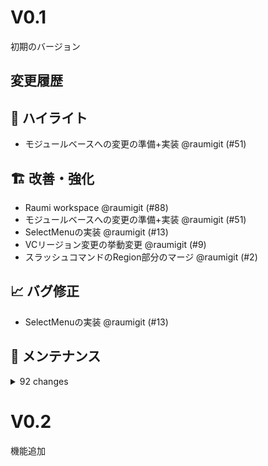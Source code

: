 ﻿# V0.1
初期のバージョン
## 変更履歴

## 🌟 ハイライト

- モジュールベースへの変更の準備+実装 @raumigit (#51)

## 🏗️ 改善・強化

- Raumi workspace @raumigit (#88)
- モジュールベースへの変更の準備+実装 @raumigit (#51)
- SelectMenuの実装 @raumigit (#13)
- VCリージョン変更の挙動変更 @raumigit (#9)
- スラッシュコマンドのRegion部分のマージ @raumigit (#2)

## 📈 バグ修正

- SelectMenuの実装 @raumigit (#13)

## 🧰 メンテナンス

<details>
<summary>92 changes</summary>

- fix release-drafter.yml @raumigit (#115)
- v0.1.2 Update README.md @raumigit (#114)
- fix release-drafter.yml @raumigit (#113)
- Update material-ui monorepo to v6.4.7 @renovate (#102)
- Update dependency axios to v1.8.2 @renovate (#106)
- Update dependency SixLabors.ImageSharp to 3.1.7 [SECURITY] @renovate (#104)
- Update dependency react-router-dom to v7.3.0 @renovate (#111)
- Update release-drafter/release-drafter action to v6.1.0 @renovate (#108)
- Update dependency typescript to ~5.8.0 @renovate (#82)
- Update dependency vite to v6.2.1 @renovate (#105)
- Update release-drafter.yml @raumigit (#112)
- Update release-drafter.yml @raumigit (#110)
- v0.1.2 @raumigit (#101)
- Update release-drafter.yml @raumigit (#109)
- Raumigit patch release drafter @raumigit (#107)
- Update dependency @types/node to v22.13.9 @renovate (#99)
- Update dependency typescript-eslint to v8.26.0 @renovate (#100)
- Update release-drafter.yml @raumigit (#98)
- Update release-drafter.yml @raumigit (#97)
- Update release-drafter.yml @raumigit (#96)
- Raumi workspace web @raumigit (#94)
- Update release-drafter.yml @raumigit (#93)
- v0.1.0 @raumigit (#92)
- Update release-drafter.yml @raumigit (#91)
- Raumi workspace @raumigit (#90)
- marge for Raumi\_Workspace\_Web @raumigit (#89)
- Update dependency @types/node to v22.13.8 @renovate (#86)
- Raumi workspace web @raumigit (#87)
- Update dependency eslint-plugin-react-hooks to v5.2.0 @renovate (#81)
- Update dependency Swashbuckle.AspNetCore to 7.3.1 @renovate (#80)
- Update dependency vite to v6.2.0 @renovate (#79)
- Update dependency typescript-eslint to v8.25.0 @renovate (#78)
- Update eslint monorepo to v9.21.0 @renovate (#75)
- Update dependency @types/node to v22.13.7 @renovate (#74)
- Update dependency globals to v16 @renovate (#72)
- fix DataModel and Bookmaek @raumigit (#85)
- Raumi workspace @raumigit (#83)
- webブランチの修正 @raumigit (#73)
- Update dependency vite to v6.1.1 @renovate (#69)
- Update dependency typescript-eslint to v8.24.1 @renovate (#68)
- Update react monorepo to v19.0.10 @renovate (#61)
- Update feature\_request.yml @raumigit (#67)
- Update feature\_request.yml @raumigit (#66)
- Update issue templates @raumigit (#65)
- Rename feature\_request to feature\_request.yml @raumigit (#64)
- Update issue report.yml @raumigit (#63)
- Create feature\_request @raumigit (#62)
- clientの修正 @raumigit (#60)
- Raumi workspace web latestmarge @raumigit (#59)
- fix BookmarkModule.cs @raumigit (#58)
- Update actions/checkout action to v4.2.2 @renovate (#57)
- Update release-drafter.yml @raumigit (#56)
- Update dependency @types/node to v22.13.4 @renovate (#55)
- Patchupdate (codeversion) @raumigit (#54)
- masterからのコピー @raumigit (#53)
- Update dependency @types/node to v22.13.2 @renovate (#52)
- Update dependency globals to v15.15.0 @renovate (#50)
- Update dotnet monorepo to 9.0.2 @renovate (#49)
- Update dependency eslint to v9.20.1 @renovate (#48)
- Update dependency typescript-eslint to v8.24.0 @renovate (#47)
- Update dependency eslint-plugin-react-refresh to v0.4.19 @renovate (#46)
- Update eslint monorepo to v9.20.0 @renovate (#45)
- Update DeltaRaumiCompileTest.yml @raumigit (#44)
- StyleCopに基づく微修正 @raumigit (#41)
- Master->Raumi\_Workspace(同期・更新) @raumigit (#40)
- Update dependency typescript-eslint to v8.23.0 @renovate (#36)
- Update dependency @types/node to v22.13.1 @renovate (#37)
- Update dependency vite to v6.1.0 @renovate (#38)
- 軽微な修正(文字コード・Listen等その他) @raumigit (#39)
- fix Configuration @raumigit (#34)
- Update dependency @types/node to 22.13 @renovate (#33)
- Merged issue\_template @raumigit (#32)
- Raumi workspace @raumigit (#31)
- masterからのマージ(依存関係の更新) @raumigit (#30)
- バージョンの修正 @raumigit (#29)
- Update dotnet monorepo to 9.0.1 @renovate (#19)
- Update dependency @types/node to 22.12 - autoclosed @renovate (#20)
- Update dependency typescript to ~5.7.0 @renovate (#21)
- Update dependency typescript-eslint to v8.22.0 @renovate (#22)
- Update eslint monorepo to v9.19.0 @renovate (#23)
- Update actions/checkout action to v4 @renovate (#24)
- Update actions/setup-dotnet action to v4 @renovate (#25)
- Update dependency Microsoft.VisualStudio.Web.CodeGeneration.Design to v9 @renovate (#26)
- Update react monorepo to v19 (major) - autoclosed @renovate (#28)
- Update dependency ubuntu to v24 @renovate (#27)
- Update dependency vite to v6.0.11 @renovate (#18)
- Update dependency Discord.Net to 3.17.1 @renovate (#16)
- Update dependency vite to v6.0.9 [SECURITY] @renovate (#15)
- Configure Renovate @renovate (#14)
- 配置の修正とエンティティモデルの構築+ @raumigit (#12)
- 新しいマイグレーションとトークンパスの統合 @raumigit (#8)
- 冗長箇所の削除 @raumigit (#5)
</details>


# V0.2
機能追加
